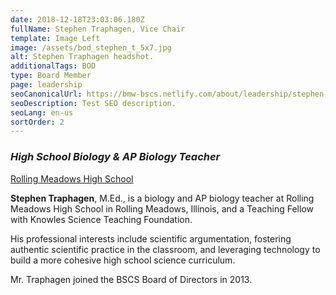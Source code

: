 ```yaml
---
date: 2018-12-18T23:03:06.180Z
fullName: Stephen Traphagen, Vice Chair
template: Image Left
image: /assets/bod_stephen_t_5x7.jpg
alt: Stephen Traphagen headshot.
additionalTags: BOD
type: Board Member
page: leadership
seoCanonicalUrl: https://bmw-bscs.netlify.com/about/leadership/stephen-traphagen-vice-chair
seoDescription: Test SEO description.
seoLang: en-us
sortOrder: 2
---
```


### *High School Biology & AP Biology Teacher*
<a href="https://rmhs.d214.org/" target="_blank" rel="noopener noreferrer">Rolling Meadows High School</a>

**Stephen Traphagen**, M.Ed., is a biology and AP biology teacher at Rolling Meadows High School in Rolling Meadows, Illinois, and a Teaching Fellow with Knowles Science Teaching Foundation.

His professional interests include scientific argumentation, fostering authentic scientific practice in the classroom, and leveraging technology to build a more cohesive high school science curriculum.

Mr. Traphagen joined the BSCS Board of Directors in 2013.
